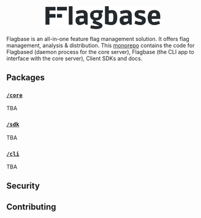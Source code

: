 <p align="center">
  <img width="300px" src="./docs/assets/img/banner-dark.svg" />
</p>

Flagbase is an all-in-one feature flag management solution. It offers flag management, analysis & distribution. This [monorepo](https://en.wikipedia.org/wiki/Monorepo) contains the code for Flagbased (daemon process for the core server), Flagbase (the CLI app to interface with the core server), Client SDKs and docs.

## Packages
### [`/core`](./core/README.md)
TBA

### [`/sdk`](./sdk/README.md)
TBA

### [`/cli`](./cli/README.md)
TBA


## Security

## Contributing

